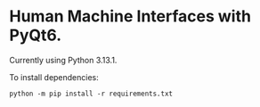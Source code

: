 # Human Machine Interfaces with PyQt6.

Currently using Python 3.13.1.

To install dependencies:

```shell
python -m pip install -r requirements.txt
```
